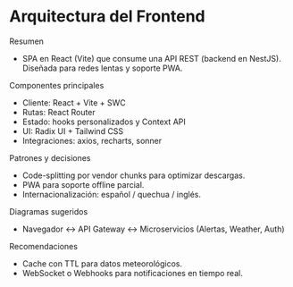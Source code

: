 # Arquitectura del Frontend

Resumen
- SPA en React (Vite) que consume una API REST (backend en NestJS). Diseñada para redes lentas y soporte PWA.

Componentes principales
- Cliente: React + Vite + SWC
- Rutas: React Router
- Estado: hooks personalizados y Context API
- UI: Radix UI + Tailwind CSS
- Integraciones: axios, recharts, sonner

Patrones y decisiones
- Code-splitting por vendor chunks para optimizar descargas.
- PWA para soporte offline parcial.
- Internacionalización: español / quechua / inglés.

Diagramas sugeridos
- Navegador ↔ API Gateway ↔ Microservicios (Alertas, Weather, Auth)

Recomendaciones
- Cache con TTL para datos meteorológicos.
- WebSocket o Webhooks para notificaciones en tiempo real.
